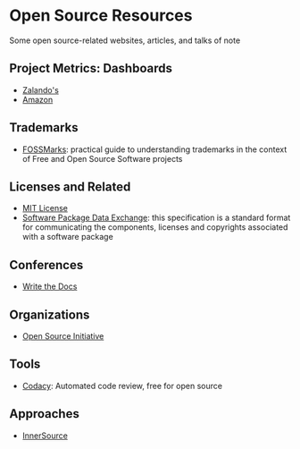 # Open Source Resources
Some open source-related websites, articles, and talks of note

Project Metrics: Dashboards
------------------------------------------------------------
- [Zalando's](http://zalando.github.io/)
- [Amazon](https://github.com/amznlabs/oss-dashboard)

Trademarks
------------------------------------------------------------
- [FOSSMarks](http://fossmarks.org/): practical guide to understanding trademarks in the context of Free and Open Source Software projects

Licenses and Related
------------------------------------------------------------
- [MIT License](https://opensource.org/licenses/MIT)
- [Software Package Data Exchange](https://spdx.org/): this specification is a standard format for communicating the components, licenses and copyrights associated with a software package

Conferences
------------------------------------------------------------
- [Write the Docs](www.writethedocs.org)

Organizations
------------------------------------------------------------
- [Open Source Initiative](https://opensource.org/)

Tools
------------------------------------------------------------
- [Codacy](https://www.codacy.com/): Automated code review, free for open source

Approaches
------------------------------------------------------------
- [InnerSource](https://paypal.github.io/InnerSourceCommons/)
